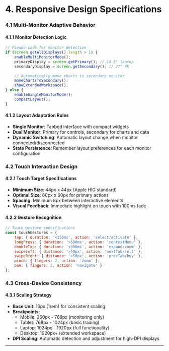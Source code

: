 # **4. Responsive Design Specifications**

### **4.1 Multi-Monitor Adaptive Behavior**

#### **4.1.1 Monitor Detection Logic**
```javascript
// Pseudo-code for monitor detection
if (screen.getAllDisplays().length > 1) {
    enableMultiMonitorMode();
    primaryDisplay = screen.getPrimary(); // 14.5" laptop
    secondaryDisplay = screen.getSecondary(); // 27" 4K
    
    // Automatically move charts to secondary monitor
    moveChartsToSecondary();
    showExtendedWorkspace();
} else {
    enableSingleMonitorMode();
    compactLayout();
}
```

#### **4.1.2 Layout Adaptation Rules**
- **Single Monitor**: Tabbed interface with compact widgets
- **Dual Monitor**: Primary for controls, secondary for charts and data
- **Dynamic Switching**: Automatic layout change when monitor connected/disconnected
- **State Persistence**: Remember layout preferences for each monitor configuration

### **4.2 Touch Interaction Design**

#### **4.2.1 Touch Target Specifications**
- **Minimum Size**: 44px x 44px (Apple HIG standard)
- **Optimal Size**: 60px x 60px for primary actions
- **Spacing**: Minimum 8px between interactive elements
- **Visual Feedback**: Immediate highlight on touch with 100ms fade

#### **4.2.2 Gesture Recognition**
```javascript
// Touch gesture specifications
const touchGestures = {
    tap: { duration: '<150ms', action: 'select/activate' },
    longPress: { duration: '>500ms', action: 'contextMenu' },
    doubleTap: { duration: '<300ms', action: 'expand/zoom' },
    swipeLeft: { distance: '>50px', action: 'nextTab/sell' },
    swipeRight: { distance: '>50px', action: 'prevTab/buy' },
    pinch: { fingers: 2, action: 'zoom' },
    pan: { fingers: 2, action: 'navigate' }
};
```

### **4.3 Cross-Device Consistency**

#### **4.3.1 Scaling Strategy**
- **Base Unit**: 16px (1rem) for consistent scaling
- **Breakpoints**: 
  - Mobile: 360px - 768px (monitoring only)
  - Tablet: 768px - 1024px (basic trading)
  - Laptop: 1024px - 1920px (full functionality)
  - Desktop: 1920px+ (extended workspace)
- **DPI Scaling**: Automatic detection and adjustment for high-DPI displays

---
